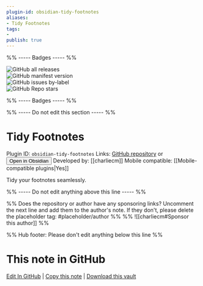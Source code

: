 ```yaml
---
plugin-id: obsidian-tidy-footnotes
aliases:
- Tidy Footnotes
tags: 
- 
publish: true
---
```


%% ----- Badges ----- %%

![GitHub all releases](https://img.shields.io/github/downloads/charliecm/obsidian-tidy-footnotes/total?color=573E7A&logo=github&style=for-the-badge)   
![GitHub manifest version](https://img.shields.io/github/manifest-json/v/charliecm/obsidian-tidy-footnotes?color=573E7A&logo=github&style=for-the-badge)   
![GitHub issues by-label](https://img.shields.io/github/issues/charliecm/obsidian-tidy-footnotes/help%20wanted?color=573E7A&logo=github&style=for-the-badge)   
![GitHub Repo stars](https://img.shields.io/github/stars/charliecm/obsidian-tidy-footnotes?color=573E7A&logo=github&style=for-the-badge)

%% ----- Badges ----- %%

%% ----- Do not edit this section ----- %%

# Tidy Footnotes

Plugin ID: `obsidian-tidy-footnotes`
Links: [GitHub repository](https://github.com/charliecm/obsidian-tidy-footnotes) or [<button id=HH>Open in Obsidian</button>](obsidian://goto-plugin?id=obsidian-tidy-footnotes)
Developed by: [[charliecm]]
Mobile compatible: [[Mobile-compatible plugins|Yes]]

Tidy your footnotes seamlessly.

%% ----- Do not edit anything above this line ----- %% 

%% Does the repository or author have any sponsoring links? Uncomment the next line and add them to the author's note. If they don't, please delete the placeholder tag: #placeholder/author %%
%% ![[charliecm#Sponsor this author]] %%

%% Hub footer: Please don't edit anything below this line %%

# This note in GitHub

<span class="git-footer">[Edit In GitHub](https://github.dev/obsidian-community/obsidian-hub/blob/main/02%20-%20Community%20Expansions/02.05%20All%20Community%20Expansions/Plugins/obsidian-tidy-footnotes.md "git-hub-edit-note") | [Copy this note](https://raw.githubusercontent.com/obsidian-community/obsidian-hub/main/02%20-%20Community%20Expansions/02.05%20All%20Community%20Expansions/Plugins/obsidian-tidy-footnotes.md "git-hub-copy-note") | [Download this vault](https://github.com/obsidian-community/obsidian-hub/archive/refs/heads/main.zip "git-hub-download-vault") </span>
